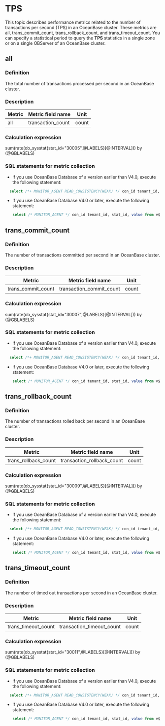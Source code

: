 # TPS

This topic describes performance metrics related to the number of transactions per second (TPS) in an OceanBase cluster. These metrics are all, trans_commit_count, trans_rollback_count, and trans_timeout_count. You can specify a statistical period to query the **TPS** statistics in a single zone or on a single OBServer of an OceanBase cluster.

## all

### Definition

The total number of transactions processed per second in an OceanBase cluster.

### Description

| **Metric** | **Metric field name** | **Unit** |
|------------|-----------------------|----------|
| all        | transaction_count     | count    |

### Calculation expression

sum(rate(ob_sysstat{stat_id="30005",@LABELS}[@INTERVAL])) by (@GBLABELS)

### SQL statements for metric collection

* If you use OceanBase Database of a version earlier than V4.0, execute the following statement:

```sql
  select /*+ MONITOR_AGENT READ_CONSISTENCY(WEAK) */ con_id tenant_id, stat_id, value from v$sysstat where stat_id IN (30005) and (con_id > 1000 or con_id = 1) and class < 1000
  ```

* If you use OceanBase Database V4.0 or later, execute the following statement:

    ```sql
  select /* MONITOR_AGENT */ con_id tenant_id, stat_id, value from v$sysstat, DBA_OB_TENANTS where stat_id IN (30005) and (con_id > 1000 or con_id = 1) and class < 1000
  ```

## trans_commit_count

### Definition

The number of transactions committed per second in an OceanBase cluster.

### Description

|     **Metric**     |  **Metric field name**   | **Unit** |
|--------------------|--------------------------|----------|
| trans_commit_count | transaction_commit_count | count    |

### Calculation expression

sum(rate(ob_sysstat{stat_id="30007",@LABELS}[@INTERVAL])) by (@GBLABELS)

### SQL statements for metric collection

* If you use OceanBase Database of a version earlier than V4.0, execute the following statement:

```sql
  select /*+ MONITOR_AGENT READ_CONSISTENCY(WEAK) */ con_id tenant_id, stat_id, value from v$sysstat where stat_id IN (30007) and (con_id > 1000 or con_id = 1) and class < 1000
  ```

* If you use OceanBase Database V4.0 or later, execute the following statement:

    ```sql
  select /* MONITOR_AGENT */ con_id tenant_id, stat_id, value from v$sysstat, DBA_OB_TENANTS where stat_id IN (30007) and (con_id > 1000 or con_id = 1) and class < 1000
  ```

## trans_rollback_count

### Definition

The number of transactions rolled back per second in an OceanBase cluster.

### Description

|      **Metric**      |   **Metric field name**    | **Unit** |
|----------------------|----------------------------|----------|
| trans_rollback_count | transaction_rollback_count | count    |

### Calculation expression

sum(rate(ob_sysstat{stat_id="30009",@LABELS}[@INTERVAL])) by (@GBLABELS)

### SQL statements for metric collection

* If you use OceanBase Database of a version earlier than V4.0, execute the following statement:

```sql
  select /*+ MONITOR_AGENT READ_CONSISTENCY(WEAK) */ con_id tenant_id, stat_id, value from v$sysstat where stat_id IN (30009) and (con_id > 1000 or con_id = 1) and class < 1000
  ```

* If you use OceanBase Database V4.0 or later, execute the following statement:

    ```sql
  select /* MONITOR_AGENT */ con_id tenant_id, stat_id, value from v$sysstat, DBA_OB_TENANTS where stat_id IN (30009) and (con_id > 1000 or con_id = 1) and class < 1000
  ```

## trans_timeout_count

### Definition

The number of timed out transactions per second in an OceanBase cluster.

### Description

|     **Metric**      |   **Metric field name**   | **Unit** |
|---------------------|---------------------------|----------|
| trans_timeout_count | transaction_timeout_count | count    |

### Calculation expression

sum(rate(ob_sysstat{stat_id="30011",@LABELS}[@INTERVAL])) by (@GBLABELS)

### SQL statements for metric collection

* If you use OceanBase Database of a version earlier than V4.0, execute the following statement:

```sql
  select /*+ MONITOR_AGENT READ_CONSISTENCY(WEAK) */ con_id tenant_id, stat_id, value from v$sysstat where stat_id IN (30011) and (con_id > 1000 or con_id = 1) and class < 1000
  ```

* If you use OceanBase Database V4.0 or later, execute the following statement:

    ```sql
  select /* MONITOR_AGENT */ con_id tenant_id, stat_id, value from v$sysstat, DBA_OB_TENANTS where stat_id IN (30011) and (con_id > 1000 or con_id = 1) and class < 1000
  ```
